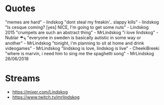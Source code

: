 <!-- TITLE: Lindskog -->
<!-- SUBTITLE: A quick summary of Lindskog -->

# Quotes
"memes are hard" - lindskog
"dont steal my freakin'.. slappy kills" - lindskog
"Is cesque coming? [yes] NICE, I'm going to get some nuts" - Lindskog 2015
"crumpets are such an abstract thing" - MrLindskog
"i love lindskog" - Nublar ☂ܟ
"everyone in sweden is basically autistic in some way or another" - MrLindskog
"tonight, i'm planning to sit at home and drink videogames" - MrLindskog
"lindskog is love, lindskog is live" - CheekiBreeki
"where is marvin, i need him to sing me the spaghetti song" - MrLindskog 26/06/2018
# Streams
* https://mixer.com/Lindskog
* https://www.twitch.tv/mrlindskog